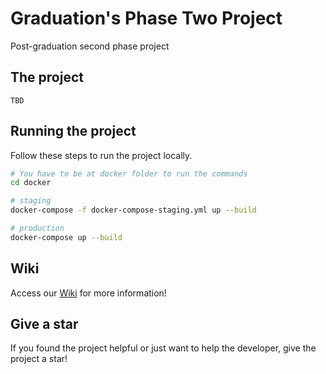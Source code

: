 # Graduation's Phase Two Project
Post-graduation second phase project

## The project
`TBD`

## Running the project
Follow these steps to run the project locally.
```bash
# You have to be at docker folder to run the commands
cd docker

# staging
docker-compose -f docker-compose-staging.yml up --build 

# production
docker-compose up --build 
```

## Wiki
Access our [Wiki](https://dev.azure.com/fiap-net-group/FIAP/_wiki/wikis/FIAP.wiki/1/Graduation-Phase-Two) for more information!

## Give a star
If you found the project helpful or just want to help the developer, give the project a star!
